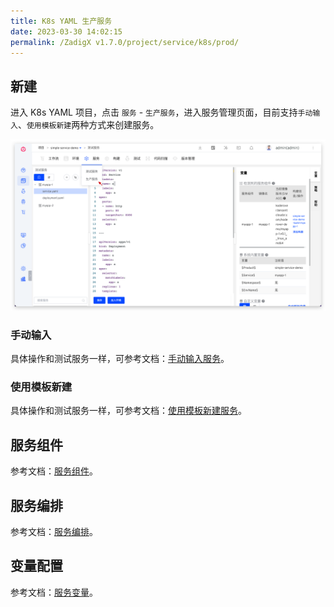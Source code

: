 ```yaml
---
title: K8s YAML 生产服务
date: 2023-03-30 14:02:15
permalink: /ZadigX v1.7.0/project/service/k8s/prod/
---
```


## 新建

进入 K8s YAML 项目，点击 `服务` - `生产服务`，进入服务管理页面，目前支持`手动输入`、`使用模板新建`两种方式来创建服务。

![创建服务](../_images/create_k8s_service_prod.png)

### 手动输入

具体操作和测试服务一样，可参考文档：[手动输入服务](/ZadigX%20v1.7.0/project/service/k8s/#手工输入服务)。

### 使用模板新建

具体操作和测试服务一样，可参考文档：[使用模板新建服务](/ZadigX%20v1.7.0/project/service/k8s/#使用模板新建服务)。

## 服务组件

参考文档：[服务组件](/ZadigX%20v1.7.0/project/service/module/)。

## 服务编排

参考文档：[服务编排](/ZadigX%20v1.7.0/project/service/k8s/#服务编排)。

## 变量配置

参考文档：[服务变量](/Zadig%20v1.18.0/project/service/variable/)。
